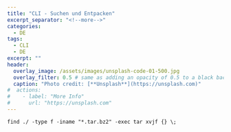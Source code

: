 ```yaml
---
title: "CLI - Suchen und Entpacken"
excerpt_separator: "<!--more-->"
categories:
  - DE
tags:
  - CLI
  - DE
excerpt: ""
header:
  overlay_image: /assets/images/unsplash-code-01-500.jpg
  overlay_filter: 0.5 # same as adding an opacity of 0.5 to a black background
  caption: "Photo credit: [**Unsplash**](https://unsplash.com)"
#  actions:
#    - label: "More Info"
#      url: "https://unsplash.com"
---
```



```
find ./ -type f -iname "*.tar.bz2" -exec tar xvjf {} \;
```




